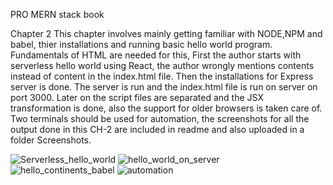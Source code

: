 PRO MERN stack book

Chapter 2 
This chapter involves mainly getting familiar with NODE,NPM and babel, thier installations and running basic hello world program. Fundamentals of HTML are needed for this, First the author starts with serverless hello world using React, the author wrongly mentions contents instead of content in the index.html file. Then the installations for Express server is done. The server is run and the index.html file is run on server on port 3000. Later on the script files are separated and the JSX transformation is done, also the support for older browsers is taken care of.
Two terminals should be used for automation, the screenshots for all the output done in this CH-2 are included in readme and also uploaded in a folder Screenshots.

![Serverless_hello_world](https://github.ccs.neu.edu/NEU-CS5610-SU21/SahaiAyush-book/blob/master/Screenshots/Serverless_hello_world.jpeg.JPG)
![hello_world_on_server](https://github.ccs.neu.edu/NEU-CS5610-SU21/SahaiAyush-book/blob/master/Screenshots/hello_world_on_server.jpeg.JPG)
![hello_continents_babel](https://github.ccs.neu.edu/NEU-CS5610-SU21/SahaiAyush-book/blob/master/Screenshots/hello_continents_babel.jpeg.JPG)
![automation](https://github.ccs.neu.edu/NEU-CS5610-SU21/SahaiAyush-book/blob/master/Screenshots/ch2_4(automation).jpeg.JPG)

